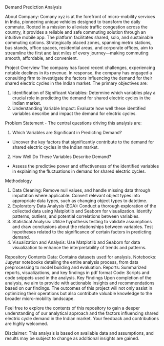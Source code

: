 Demand Prediction Analysis

About Company: Comany xyz is at the forefront of micro-mobility services in India, pioneering unique vehicles designed to transform the daily commute. 
Rooted in a mission to alleviate traffic congestion across the country, it provides a reliable and safe commuting solution through an intuitive mobile app. 
The platform facilitates shared, solo, and sustainable commuting options. Strategically placed zones, spanning metro stations, bus stands, office spaces, 
residential areas, and corporate offices, aim to streamline the first and last miles of every journey—making commuting smooth, affordable, and convenient.

Project Overview
The company has faced recent challenges, experiencing notable declines in its revenue. In response, the company has engaged a consulting firm to investigate the 
factors influencing the demand for their shared electric cycles in the Indian market. The primary objectives are:
1. Identification of Significant Variables: Determine which variables play a crucial role in predicting the demand for shared electric cycles in the Indian market.
2. Understanding Variable Impact: Evaluate how well these identified variables describe and impact the demand for electric cycles.

Problem Statement - The central questions driving this analysis are:

1. Which Variables are Significant in Predicting Demand?
* Uncover the key factors that significantly contribute to the demand for shared electric cycles in the Indian market.
2. How Well Do These Variables Describe Demand?
* Assess the predictive power and effectiveness of the identified variables in explaining the fluctuations in demand for shared electric cycles.

Methodology
1. Data Cleaning: Remove null values, and handle missing data through imputation where applicable. Convert relevant object types into appropriate data types,
   such as changing object types to datetime.
2. Exploratory Data Analysis (EDA): Conduct a thorough exploration of the collected data using Matplotlib and Seaborn for visualization.
Identify patterns, outliers, and potential correlations between variables.
3. Statistical Analysis: Utilize hypothesis testing to validate assumptions and draw conclusions about the relationships between variables. Test hypotheses
   related to the significance of certain factors in predicting demand.
4. Visualization and Analysis: Use Matplotlib and Seaborn for data visualization to enhance the interpretability of trends and patterns.


Repository Contents
Data: Contains datasets used for analysis.
Notebooks: Jupyter notebooks detailing the entire analysis process, from data preprocessing to model building and evaluation.
Reports: Summarized reports, visualizations, and key findings in pdf format
Code: Scripts and code snippets used in the analysis.
Key Findings
Upon completion of the analysis, we aim to provide with actionable insights and recommendations based on our findings. 
The outcomes of this project will not only assist in optimizing their operations but also contribute valuable knowledge to the broader micro-mobility landscape.

Feel free to explore the contents of this repository to gain a deeper understanding of our analytical approach and the factors influencing shared electric cycle demand in the Indian market. Your feedback and contributions are highly welcomed.

Disclaimer: This analysis is based on available data and assumptions, and results may be subject to change as additional insights are gained.
